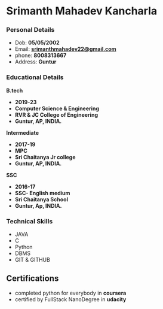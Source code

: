 
# Srimanth Mahadev Kancharla
### Personal Details
- Dob: **05/05/2002**
- Email: **srimanthmahadev22@gmail.com**
- phone: **8008313667**
- Address: **Guntur**

### Educational Details
**B.tech**
 - **2019-23**
 - **Computer Science & Engineering**
 - **RVR & JC College of Engineering**
 - **Guntur, AP, INDIA.**

**Intermediate**
  - **2017-19**
  - **MPC**
  - **Sri Chaitanya Jr college**
  - **Guntur, AP, INDIA.**

**SSC**
  - **2016-17**
  - **SSC- English medium**
  - **Sri Chaitanya School**
  - **Guntur, Ap, INDIA.**

### Technical Skills
  - JAVA
  - C
  - Python
  - DBMS
  - GIT & GITHUB

## Certifications
  - completed python for everybody in **coursera**
  - certified by FullStack NanoDegree in **udacity**
